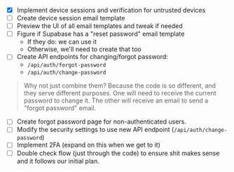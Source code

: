 - [x] Implement device sessions and verification for untrusted devices
- [ ] Create device session email template
- [ ] Preview the UI of all email templates and tweak if needed
- [ ] Figure if Supabase has a "reset password" email template
    - If they do: we can use it
    - Otherwise, we'll need to create that too
- [ ] Create API endpoints for changing/forgot password:
    - `/api/auth/forgot-password`
    - `/api/auth/change-password`

> Why not just combine them? Because the code is so different, and they serve different purposes. One will need to receive the current password to change it. The other will receive an email to send a "forgot password" email.

- [ ] Create forgot password page for non-authenticated users.
- [ ] Modify the security settings to use new API endpoint (`/api/auth/change-password`)
- [ ] Implement 2FA (expand on this when we get to it)
- [ ] Double check flow (just through the code) to ensure shit makes sense and it follows our initial plan.